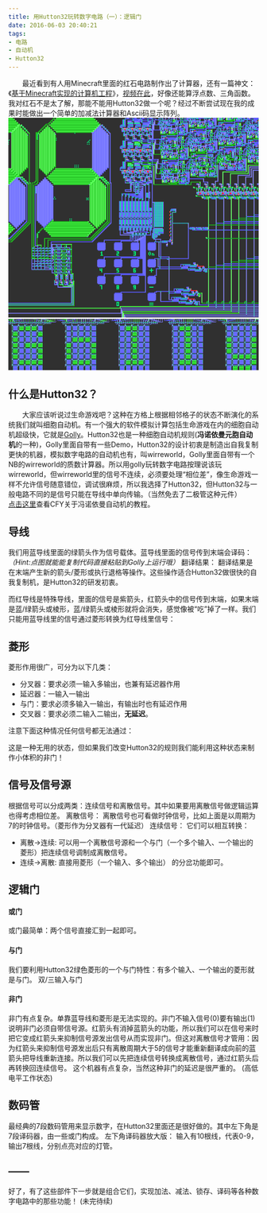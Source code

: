 ```yaml
---
title: 用Hutton32玩转数字电路（一）：逻辑门
date: 2016-06-03 20:40:21
tags:
- 电路
- 自动机
- Hutton32
---
```


<script src="/three/Painter.js"></script>
<script src="/three/huttonjax.js"></script>
　　最近看到有人用Minecraft里面的红石电路制作出了计算器，还有一篇神文：《[基于Minecraft实现的计算机工程](http://tieba.baidu.com/p/2757006332)》，[视频在此](http://www.acfun.tv/v/ac949079?shareUid=359740)，好像还能算浮点数、三角函数。我对红石不是太了解，那能不能用Hutton32做一个呢？经过不断尝试现在我的成果时能做出一个简单的加减法计算器和Ascii码显示阵列。
![加减法计算器](/img/hutton321.png) ![Ascii码显示阵](/img/hutton322.png)
## 什么是Hutton32？
<!--more-->
　　大家应该听说过生命游戏吧？这种在方格上根据相邻格子的状态不断演化的系统我们就叫细胞自动机。有一个强大的软件模拟计算包括生命游戏在内的细胞自动机超级快，它就是[Golly](http://golly.sourceforge.net/)。Hutton32也是一种细胞自动机规则(**冯诺依曼元胞自动机**的一种)，Golly里面自带有一些Demo，Hutton32的设计初衷是制造出自我复制更快的机器，模拟数字电路的自动机也有，叫wirreworld，Golly里面自带有一个NB的wirreworld的质数计算器。所以用golly玩转数字电路按理说该玩wirreworld，但wirreworld里的信号不连续，必须要处理“相位差”，像生命游戏一样不允许信号随意错位，调试很麻烦，所以我选择了Hutton32，但Hutton32与一般电路不同的是信号只能在导线中单向传输。（当然免去了二极管这种元件）
　　[点击这里](http://wenku.baidu.com/view/32b33b2ae2bd960590c67763.html)查看CFY关于冯诺依曼自动机的教程。
## 导线
我们用蓝导线里面的绿箭头作为信号载体。蓝导线里面的信号传到末端会译码：
*（Hint:点图就能能复制代码直接粘贴到Golly上运行哦）*
<canvas onload="showRLE(this,16,'x = 7, y = 25, rule = Hutton32\n6IM2$4IMIM2$2IM3IM2$I4MIM2$IM4IM2$2IMIMIM2$I2M3IM2$2I2M2IM2$IMI2MIM2$IMIMI2M2$2IMI3M2$2IM2I2M2$3I4M!')"></canvas> 翻译结果： <canvas onload="showRLE(this,16,'x = 8, y = 25, rule = Hutton32\n8I2$7IL2$7IJ2$6I2$6I.I2$6I.L2$6I.J2$6I.K2$6I.Q2$6I.S2$6I.T2$6I.R2$6I.pA!')"></canvas>
翻译结果是在末端产生新的箭头/菱形或执行退格等操作。这些操作适合Hutton32做很快的自我复制机，是Hutton32的研发初衷。

而红导线是特殊导线，里面的信号是紫箭头，红箭头中的信号传到末端，如果末端是蓝/绿箭头或棱形，蓝/绿箭头或棱形就将会消失，感觉像被“吃”掉了一样。我们只能用蓝导线里的信号通过菱形转换为红导线里信号：
<canvas onload="showRLE(this,16,'x = 10, y = 3, rule = Hutton32\n$2I3MpD2U2Q!')"></canvas>

## 菱形
菱形作用很广，可分为以下几类：
- 分叉器：要求必须一输入多输出，也兼有延迟器作用<br>
<canvas onload="showRLE(this,16,'x = 9, y = 5, rule = Hutton32\n$5.MIMI$IMIMIpB$5.MIMI!')"></canvas>
- 延迟器：一输入一输出<br>
<canvas onload="showRLE(this,16,'x = 8, y = 3, rule = Hutton32\nMIMIpBM2I2$MIMIMIMI!')"></canvas>
- 与门：要求必须多输入一输出，有输出时也有延迟作用
- 交叉器：要求必须二输入二输出，**无延迟**。<br>
<canvas onload="showRLE(this,16,'x = 7, y = 5, rule = Hutton32\n3.L$3.L$MIMpE2MI$3.L$3.L!')"></canvas>

注意下面这种情况任何信号都无法通过：


<canvas onload="showRLE(this,16,'x = 5, y = 5, rule = Hutton32\n2.J$2.J$2IpA2K$2.L$2.L!')"></canvas>

这是一种无用的状态，但如果我们改变Hutton32的规则我们能利用这种状态来制作小体积的非门！

## 信号及信号源

根据信号可以分成两类：连续信号和离散信号。其中如果要用离散信号做逻辑运算也得考虑相位差。
离散信号：<canvas onload="showRLE(this,16,'x = 16, y = 4, rule = Hutton32\n$.2IpAIM6IMIpA$.JOK!')"></canvas>
离散信号也可看做时钟信号，比如上面是以周期为7的时钟信号。（菱形作为分叉器有一代延迟）
连续信号：<canvas onload="showRLE(this,16,'x = 16, y = 4, rule = Hutton32\n$.2MpD10MpD$.N2O!')"></canvas>
它们可以相互转换：


- 离散->连续: 
可以用一个离散信号源和一个与门（一个多个输入、一个输出的菱形）把连续信号调制成离散信号。<br>
<canvas onload="showRLE(this,16,'x = 16, y = 5, rule = Hutton32\n$5MpAIM6IMI$5.J$3.LKpA$3.2IN!')"></canvas>
- 连续->离散: 
直接用菱形（一个输入、多个输出） 的分岔功能即可。<br>
<canvas onload="showRLE(this,16,'x = 16, y = 5, rule = Hutton32\n$7.M2ILMP$2IM4IpAMpAIpCP$7.M3I5M!')"></canvas>


## 逻辑门


#### 或门
或门最简单：两个信号直接汇到一起即可。
<canvas onload="showRLE(this,16,'x = 7, y = 5, rule = Hutton32\n3.P$3.P$3.L$2M5I!')"></canvas>
#### 与门
我们要利用Hutton32绿色菱形的一个与门特性：有多个输入、一个输出的菱形就是与门。
<canvas onload="showRLE(this,16,'x = 16, y = 5, rule = Hutton32\n2.P9.L$2.P9.L$2MpD2MpD3.3MpA2IpA$12.J$12.J!')"></canvas>
双/三输入与门
#### 非门
非门有点复杂。单靠蓝导线和菱形是无法实现的。非门不输入信号(0)要有输出(1)说明非门必须自带信号源。红箭头有消掉蓝箭头的功能，所以我们可以在信号来时把它变成红箭头来抑制信号源发出信号从而实现非门。但这对离散信号才管用：因为红箭头来抑制信号源发出后只有离散周期大于5的信号才能重新翻译成向前的蓝箭头把导线重新连接。所以我们可以先把连续信号转换成离散信号，通过红箭头后再转换回连续信号。
<canvas onload="showRLE(this,16,'x = 10, y = 8, rule = Hutton32\n2.2IpAIL$.IpAIpAQL$.JL.JLpAL$.JO.J3L$4IJLpAL$5.I2L$5.LpAL$5.4IpA!')"></canvas>
这个机器有点复杂，当然这种非门的延迟是很严重的。
<canvas onload="showRLE(this,16,'x = 10, y = 8, rule = Hutton32\n2.2IpAML$.MpAIpAQ$.JL.NLpAL$.JK.N3L$4MNLpAL$5.I2L$5.LpAL$5.4IpA!')"></canvas><canvas onload="showRLE(this,16,'x = 10, y = 8, rule = Hutton32\n2.2IpAIL$.IpCIpAQP$.JL.JLpAL$.JK.J3L$4IJLpAL$5.M2P$5.LpBP$5.2I2MpD!')"></canvas> (高低电平工作状态)

## 数码管
最经典的7段数码管用来显示数字，在Hutton32里面还是很好做的。其中左下角是7段译码器，由一些或门构成。
<canvas onload="showRLE(this,2,'x = 122, y = 183, rule = Hutton32\n89.IL.IL.IL.IL$58.31IpA2IpA2IpA2IpAIL$57.IJ41.L$56.IJ.L41K$55.IJ2.42IL$54.IJ.L44K$53.IJ2.46IL$52.IJ.L48K$51.IJ2.50IL$50.IJ.L52K$49.IJ2.54IL$48.IJ.L56K$45.3IJ2.58IL$44.IJ3.L60K.LK$43.IJ.IL.58I2L3KpA$42.IJ2.JL3.L56KLIL.J2K$41.IJ.ILJLIL.54I2L2KJL2.JpA$40.IJ2.JLJLJL3.L52KLILJLIL.J2K$39.IJ.ILJLJLJLIL.50I2L2KJLJLJL2.JpA$38.IJ2.JLJLJLJLJL3.L48KLILJLJLJLIL.J2K$37.IJ.ILJLJLJLJLJLIL.46I2L2KJLJLJLJLJL2.JpA$36.IJ2.JLJLJLJLJLJLJL3.L44KLILJLJLJLJLJLIL.JK$33.3IJ.ILJLJLJLJLJLJLJLIL.42IKL2KJLJLJLJLJLJLJL2.JK$33.J2IL.JLJLJLJLJLJLJLJLJL23.pA20.LILJLJLJLJLJLJLJLIL.JK$33.2JpAILJLJLJLJLJLJLJLJLJ2L43.LJLJLJLJLJLJLJLJLJL2.J$33.JIJ.LJLJLJLJLJLJLJLJLJLJ43.LJLJLJLJLJLJLJLJLJ2L.J$33.2JpA.LJLJLJLJLJLJLJLJLJLJ43.LJLJLJLJLJLJLJLJLJLJ.J$33.JIJ.LJLJLJLJLJLJLJLJLJLJ43.LJLJLJLJLJLJLJLJLJLJ.J$33.2JpA.LJLJLJLJLJLJLJLJLJLJ43.LJLJLJLJLJLJLJLJLJLJ.J$33.JIJ.LJLJLJLJLJLJLJLJLJLJpA42.LJLJLJLJLJLJLJLJLJLJ.J$33.2JpA.LJLJLJLJLJLJLJLJLJLJ43.LJLJLJLJLJLJLJLJLJLJ.J$33.J.J.LJLJLJLJLJLJLJLJLJLJpA39.pA2.LJLJLJLJLJLJLJLJLJLJ.J$33.J.J.LJLJLJLJLJLJLJLJLJLJ39.pA3.LJLJLJLJLJLJLJLJLJLJ.J$33.J.J.LJLJLJLJLJLJLJLJLJLJ38.pA4.LJLJLJLJLJLJLJLJLJLJ.J$33.J.J.LJLJLJLJLJLJLJLJLJLJ37.pA.pA3.LJLJLJLJLJLJLJLJLJLJ.J$33.J.J.LJLJLJLJLJLJLJLJLJLJ43.LJLJLJLJLJLJLJLJLJLJ.J$33.J.J.LJLJLJLJLJLJLJLJLJLJ37.pA.pA3.LJLJLJLJLJLJLJLJLJLJ.J$33.J.J.LJLJLJLJLJLJLJLJLJLJ43.LJLJLJLJLJLJLJLJLJLJ.J$33.J.J.LJLJLJLJLJLJLJLJLJLJ43.LJLJLJLJLJLJLJLJLJLJ.J$33.J.J.LJLJLJLJLJLJLJLJLJLJ43.LJLJLJLJLJLJLJLJLJLJ.J$33.J.J.LJLJLJLJLJLJLJLJLJLJ43.LJLJLJLJLJLJLJLJLJLJ.J$33.J.J.LJLJLJLJLJLJLJLJLJLJ43.LJLJLJLJLJLJLJLJLJLJ.J$33.J.J.LJLJLJLJLJLJLJLJLJLJ43.LJLJLJLJLJLJLJLJLJLJ.J$33.J.J.LJLJLJLJLJLJLJLJLJLJ43.LJLJLJLJLJLJLJLJLJLJ.J$33.J.J.LJLJLJLJLJLJLJLJLJLJ43.LJLJLJLJLJLJLJLJLJLJ.J$33.J.J.LJLJLJLJLJLJLJLJLJLJ43.LJLJLJLJLJLJLJLJLJLJ.J$33.J.J.LJLJLJLJLJLJLJLJLJLJ43.LJLJLJLJLJLJLJLJLJLJ.J$33.J.J.LJLJLJLJLJLJLJLJLJLJ43.LJLJLJLJLJLJLJLJLJLJ.J$33.J.J.LJLJLJLJLJLJLJLJLJLJ43.LJLJLJLJLJLJLJLJLJLJ.J$33.J.J.LJLJLJLJLJLJLJLJLJLJ43.LJLJLJLJLJLJLJLJLJLJ.J$33.J.J.LJLJLJLJLJLJLJLJLJLJ43.LJLJLJLJLJLJLJLJLJLJ.J$33.J.J.LJLJLJLJLJLJLJLJLJLJ43.LJLJLJLJLJLJLJLJLJLJ.J$33.J.J.LJLJLJLJLJLJLJLJLJLJ43.LJLJLJLJLJLJLJLJLJLJ.J$33.J.J.LJLJLJLJLJLJLJLJLJLJ43.LJLJLJLJLJLJLJLJLJLJ.J$33.J.J.LJLJLJLJLJLJLJLJLJLJ43.LJLJLJLJLJLJLJLJLJLJ.J$33.J.J.LJLJLJLJLJLJLJLJLJLJ43.LJLJLJLJLJLJLJLJLJLJ.J$33.J.J.LJLJLJLJLJLJLJLJLJLJ43.LJLJLJLJLJLJLJLJLJLJ.J$33.J.J.LJLJLJLJLJLJLJLJLJLJ43.LJLJLJLJLJLJLJLJLJLJ.J$33.J.J.LJLJLJLJLJLJLJLJLJLJ43.LJLJLJLJLJLJLJLJLJLJ.J$33.J.J.LJLJLJLJLJLJLJLJLJLJ43.LJLJLJLJLJLJLJLJLJLJ.J$33.J.J.LJLJLJLJLJLJLJLJLJLJ43.LJLJLJLJLJLJLJLJLJLJ.J$33.J.J.LJLJLJLJLJLJLJLJLJLJ22.pA.pA.pA16.LJLJLJLJLJLJLJLJLJLJ.J$33.J.J.LJLJLJLJLJLJLJLJLJLJ43.LJLJLJLJLJLJLJLJLJLJ.J$33.J.J.LJLJLJLJLJLJLJLJLJIJ22.pA.pA.pA16.LJLJLJLJLJLJLJLJLJLJ.J$33.J.J.LJLJLJLJLJLJLJLJLJ45.LJLJLJLJLJLJLJLJLJIJ.J$33.J.J.IJLJLJLJLJLJLJLJIJ.L43KLJLJLJLJLJLJLJLJLJ3.J$33.J.J3.LJLJLJLJLJLJLJ3.42ILJIJLJLJLJLJLJLJLJIJ3.J$33.J.J3.IJLJLJLJLJLJIJ.L44KJ2KLJLJLJLJLJLJLJ5.J$33.J.J5.LJLJLJLJLJ3.46ILJIJLJLJLJLJLJIJ5.J$33.J.J5.IJLJLJLJIJ.L48KJ2KLJLJLJLJLJ7.J$33.J.J7.LJLJLJ3.50ILJIJLJLJLJIJ7.J$33.J.J7.IJLJIJ.L52KJ2KLJLJLJ9.J$33.J.J9.LJ3.54ILJIJLJIJ9.J$33.J.J9.IJ.L56KJ2KLJ11.J$33.J.J12.58ILJIJ11.J$33.J.J10.L60KJ6K7.J$33.J.J7.IL.58I2L6KJpA7.J$33.J.J7.JL3.L56KLIL2.JpA.J2K5.J$33.J.J5.ILJLIL.54I2L2KJL3.J2KJpA5.J$33.J.J5.JLJLJL3.L52KLILJLIL2.JpA.J2K3.J$32.IJ.J3.ILJLJLJLIL.50I2L2KJLJLJL3.J2KJpA3.J$31.IJ2.J3.JLJLJLJLJL3.L48KLILJLJLJLIL2.JpA.J2K.J$28.3IJ2.IJ.ILJLJLJLJLJLIL.46I2L2KJLJLJLJLJL3.J2KJpA.J$28.J4.IJ2.JLJLJLJLJLJLJL3.L44KLILJLJLJLJLJLIL2.JpA.JK$28.J.3IJ.ILJLJLJLJLJLJLJLIL.42IKL2KJLJLJLJLJLJLJL3.JK.J$28.J.J4.JLJLJLJLJLJLJLJLJL44.LILJLJLJLJLJLJLJLIL2.J.J$28.J.J.2ILJLJLJLJLJLJLJLJLJ2L43.LJLJLJLJLJLJLJLJLJL2.J.J$28.J.J.JKLJLJLJLJLJLJLJLJLJLJ43.LJLJLJLJLJLJLJLJLJ2L.J.J$28.J.J.pAJLJLJLJLJLJLJLJLJLJLJ43.LJLJLJLJLJLJLJLJLJLJ.J.J$28.J.J.JKLJLJLJLJLJLJLJLJLJLJ43.LJLJLJLJLJLJLJLJLJLJ.J.J$28.J.J.pAJLJLJLJLJLJLJLJLJLJLJ43.LJLJLJLJLJLJLJLJLJLJ.J.J$28.J.J.JKLJLJLJLJLJLJLJLJLJLJ43.LJLJLJLJLJLJLJLJLJLJ.J.J$28.J.J.pAJLJLJLJLJLJLJLJLJLJLJ43.LJLJLJLJLJLJLJLJLJLJ.J.J$28.J.J.JKLJLJLJLJLJLJLJLJLJLJ43.LJLJLJLJLJLJLJLJLJLJ.J.J$28.J.J.pAJLJLJLJLJLJLJLJLJLJLJ43.LJLJLJLJLJLJLJLJLJLJ.J.J$28.J.J.J.LJLJLJLJLJLJLJLJLJLJ43.LJLJLJLJLJLJLJLJLJLJ.J.J$28.J.J.J.LJLJLJLJLJLJLJLJLJLJ43.LJLJLJLJLJLJLJLJLJLJ.J.J$28.J.J.J.LJLJLJLJLJLJLJLJLJLJ43.LJLJLJLJLJLJLJLJLJLJ.J.J$28.J.J.J.LJLJLJLJLJLJLJLJLJLJ43.LJLJLJLJLJLJLJLJLJLJ.J.J$28.J.J.J.LJLJLJLJLJLJLJLJLJLJ.pA41.LJLJLJLJLJLJLJLJLJLJ.J.J$28.J.J.J.LJLJLJLJLJLJLJLJLJLJ39.pA.pA.LJLJLJLJLJLJLJLJLJLJ.J.J$28.J.J.J.LJLJLJLJLJLJLJLJLJLJpA.pA37.pA2.LJLJLJLJLJLJLJLJLJLJ.J.J$28.J.J.J.LJLJLJLJLJLJLJLJLJLJ39.pA.pA.LJLJLJLJLJLJLJLJLJLJ.J.J$28.J.J.J.LJLJLJLJLJLJLJLJLJLJ43.LJLJLJLJLJLJLJLJLJLJ.J.J$28.J.J.J.LJLJLJLJLJLJLJLJLJLJ43.LJLJLJLJLJLJLJLJLJLJ.J.J$28.J.J.J.LJLJLJLJLJLJLJLJLJLJ43.LJLJLJLJLJLJLJLJLJLJ.J.J$28.J.J.J.LJLJLJLJLJLJLJLJLJLJ43.LJLJLJLJLJLJLJLJLJLJ.J.J$28.J.J.J.LJLJLJLJLJLJLJLJLJLJ43.LJLJLJLJLJLJLJLJLJLJ.J.J$28.J.J.J.LJLJLJLJLJLJLJLJLJLJ43.LJLJLJLJLJLJLJLJLJLJ.J.J$28.J.J.J.LJLJLJLJLJLJLJLJLJLJ43.LJLJLJLJLJLJLJLJLJLJ.J.J$28.J.J.J.LJLJLJLJLJLJLJLJLJLJ43.LJLJLJLJLJLJLJLJLJLJ.J.J$28.J.J.J.LJLJLJLJLJLJLJLJLJLJ43.LJLJLJLJLJLJLJLJLJLJ.J.J$28.J.J.J.LJLJLJLJLJLJLJLJLJLJ43.LJLJLJLJLJLJLJLJLJLJ.J.J$28.J.J.J.LJLJLJLJLJLJLJLJLJLJ43.LJLJLJLJLJLJLJLJLJLJ.J.J$28.J.J.J.LJLJLJLJLJLJLJLJLJLJ43.LJLJLJLJLJLJLJLJLJLJ.J.J$28.J.J.J.LJLJLJLJLJLJLJLJLJLJ43.LJLJLJLJLJLJLJLJLJLJ.J.J$28.J.J.J.LJLJLJLJLJLJLJLJLJLJ43.LJLJLJLJLJLJLJLJLJLJ.J.J$28.J.J.J.LJLJLJLJLJLJLJLJLJLJ43.LJLJLJLJLJLJLJLJLJLJ.J.J$28.J.J.J.LJLJLJLJLJLJLJLJLJLJ43.LJLJLJLJLJLJLJLJLJLJ.J.J$28.J.J.J.LJLJLJLJLJLJLJLJLJLJ43.LJLJLJLJLJLJLJLJLJLJ.J.J$28.J.J.J.LJLJLJLJLJLJLJLJLJLJ43.LJLJLJLJLJLJLJLJLJLJ.J.J$28.J.J.J.LJLJLJLJLJLJLJLJLJLJ43.LJLJLJLJLJLJLJLJLJLJ.J.J$28.J.J.J.LJLJLJLJLJLJLJLJLJLJ43.LJLJLJLJLJLJLJLJLJLJ.J.J$28.J.J.J.LJLJLJLJLJLJLJLJLJLJ43.LJLJLJLJLJLJLJLJLJLJ.J.J$28.J.J.J.LJLJLJLJLJLJLJLJLJLJ43.LJLJLJLJLJLJLJLJLJLJ.J.J$28.J.J.J.LJLJLJLJLJLJLJLJLJIJ19.pA.pA21.LJLJLJLJLJLJLJLJLJLJ.J.J$28.J.J.J.LJLJLJLJLJLJLJLJLJIL43.LJLJLJLJLJLJLJLJLJIJ.J.J$28.J.J.J.IJLJLJLJLJLJLJLJI2JL19.pA.pA21.LJLJLJLJLJLJLJLJLJ3.J.J$28.J.J.J3.LJLJLJLJLJLJLJ2IJ42IL.IJLJLJLJLJLJLJLJIJ2.IJ.J$28.J.J.J3.IJLJLJLJLJLJI2JL44K3.LJLJLJLJLJLJLJ3.IJ.IJ$28.J.J.J5.LJLJLJLJLJ2IJ46IL.IJLJLJLJLJLJIJ2.IJ.IJ.I$28.J.J.J5.IJLJLJLJI2JL48K3.LJLJLJLJLJ3.IJ.IJ.IJ$28.J.J.J7.LJLJLJ2IJ50IL.IJLJLJLJIJ2.IJ.IJ.IJ$28.J.J.J7.IJLJI2JL52K3.LJLJLJ3.IJ.IJ.IJ$28.J.J.J9.LJ2IJ54IL.IJLJIJ2.IJ.IJ.IJ$28.J.J.J9.I2JL56K3.LJ3.IJ.IJ.IJ$28.J.J.J7.4IJ58IL.IJ2.IJ.IJ.IJ$28.J.J.J6.IJ2.L60K4.IJ.IJ.IJ$28.J.J.J5.IJ3.58IL5.IJ.IJ.IJ$28.J.J.J4.IJ6.L56K4.IJ.IJ.IJ$28.J.J.J3.IJ7.54IL5.IJ.IJ.IJ$28.J.J.J2.IpAJ9.L52K4.IJ.IJ.IJ$28.J.J.J.IJ11.50IL5.IJ.IJ.IJ$28.J.J.J.pAJ13.L48K4.IJ.IJ.IJ$28.J.J.J.JK13.46IL5.IJ.IJ.IJ$28.J.J.J.pAJ15.L44K4.IJ.IJ.IJ$28.J.J.J.JK15.43IK4.IJ.IJ.IJ$28.J.J.J.pAJ62.IJ.IJ.IJ$28.J.J.J.J.62IJ.IJ.IJ$28.J.J.J.J.J62.IJ.IJ$28.J.J.J.J.J.61IJ.IJ$28.J.J.J.J.J.J61.IJ$28.J.J.J.J.J.J.60IJ$28.J.J.J.J.J.J.J$28.J.J.J.J.J.J.J$28.J.J.J.J.J.J.J$28.J.J.J.J.J.J.J$28.J.J.J.J.J.J.J$pA27IJ.J.J.J.J.J.J$J3.J2.J5.pAL.J2.J2.J2.pAL3.J.J.J.J.J.J$J3.J2.J5.JL.J2.J2.J2.JL3.J.J.J.J.J.J$pA3IpA2IpA5IpA2IpA2IpA2IpA2IpA4IJ.J.J.J.J.J$J3.J2.J2.J2.J2.J2.J2.J2.J6.J.J.J.J.J$J3.pAL.J2.J2.J2.pAL.J2.pAL.J6.J.J.J.J.J$J3.JL.J2.J2.J2.JL.J2.JL.J6.J.J.J.J.J$pA3IpA2IpA2IpA2IpA2IpA2IpA2IpA2IpA6IJ.J.J.J.J$J3.J2.J2.J2.J2.J2.J2.J2.J8.J.J.J.J$J3.pAL.pAL.J2.pAL.pAL.J2.pAL.pAL7.J.J.J.J$J3.JL.JL.J2.JL.JL.J2.JL.JL7.J.J.J.J$pA3IpA2IpA2IpA2IpA2IpA2IpA2IpA2IpA8IJ.J.J.J$J3.J2.J2.J2.J2.J2.J2.J2.J10.J.J.J$J3.J2.pAL.pAL.pAL.pAL.pAL.pAL.pAL9.J.J.J$J3.J2.JL.JL.JL.JL.JL.JL.JL9.J.J.J$pA3IpA2IpA2IpA2IpA2IpA2IpA2IpA2IpA10IJ.J.J$J.J.J2.J2.J2.J2.J2.J2.J2.J12.J.J$J.J.J2.pAL.pAL.pAL.pAL.J2.pAL.pAL11.J.J$J.J.J2.JL.JL.JL.JL.J2.JL.JL11.J.J$J.J.pA2IpA2IpA2IpA2IpA2IpA2IpA2IpA12IJ.J$J.J.J2.J2.J2.J2.J2.J2.J2.J14.J$JLpA.pAL.pAL.pAL.J2.J2.pAL.pAL.pAL13.J$JLJ.JL.JL.JL.J2.J2.JL.JL.JL13.J$pAIpAIpA2IpA2IpA2IpA2IpA2IpA2IpA2IpA14IJ$J.J.J2.J2.J2.J2.J2.J2.J2.J!')"></canvas>
左下角译码器放大版：
<canvas onload="showRLE(this,8,'x = 28, y = 25, rule = Hutton32\npA27I$J3.J2.J5.pAL.J2.J2.J2.pAL$J3.J2.J5.JL.J2.J2.J2.JL$pA3IpA2IpA5IpA2IpA2IpA2IpA2IpA2I$J3.J2.J2.J2.J2.J2.J2.J2.J$J3.pAL.J2.J2.J2.pAL.J2.pAL.J$J3.JL.J2.J2.J2.JL.J2.JL.J$pA3IpA2IpA2IpA2IpA2IpA2IpA2IpA2IpA2I$J3.J2.J2.J2.J2.J2.J2.J2.J$J3.pAL.pAL.J2.pAL.pAL.J2.pAL.pAL$J3.JL.JL.J2.JL.JL.J2.JL.JL$pA3IpA2IpA2IpA2IpA2IpA2IpA2IpA2IpA2I$J3.J2.J2.J2.J2.J2.J2.J2.J$J3.J2.pAL.pAL.pAL.pAL.pAL.pAL.pAL$J3.J2.JL.JL.JL.JL.JL.JL.JL$pA3IpA2IpA2IpA2IpA2IpA2IpA2IpA2IpA2I$J.J.J2.J2.J2.J2.J2.J2.J2.J$J.J.J2.pAL.pAL.pAL.pAL.J2.pAL.pAL$J.J.J2.JL.JL.JL.JL.J2.JL.JL$J.J.pA2IpA2IpA2IpA2IpA2IpA2IpA2IpA2I$J.J.J2.J2.J2.J2.J2.J2.J2.J$JLpA.pAL.pAL.pAL.J2.J2.pAL.pAL.pAL$JLJ.JL.JL.JL.J2.J2.JL.JL.JL$pAIpAIpA2IpA2IpA2IpA2IpA2IpA2IpA2IpA2I$J.J.J2.J2.J2.J2.J2.J2.J2.J!')"></canvas>
输入有10根线，代表0-9，输出7根线，分别点亮对应的灯管。
## —— 
好了，有了这些部件下一步就是组合它们，实现加法、减法、锁存、译码等各种数字电路中的那些功能！
(未完待续)